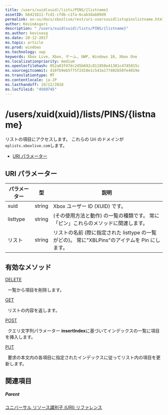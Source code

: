 ```yaml
---
title: /users/xuid(xuid)/lists/PINS/{listname}
assetID: b6421b11-fcd1-cfdb-c1fa-6cab3dab89d9
permalink: en-us/docs/xboxlive/rest/uri-usersxuidlistspinslistname.html
author: KevinAsgari
description: " /users/xuid(xuid)/lists/PINS/{listname}"
ms.author: kevinasg
ms.date: 20-12-2017
ms.topic: article
ms.prod: windows
ms.technology: uwp
keywords: Xbox Live, Xbox, ゲーム, UWP, Windows 10, Xbox One
ms.localizationpriority: medium
ms.openlocfilehash: 052a83f47dc2d5b692c811850e41381c4745815c
ms.sourcegitcommit: d10fb9eb5f75f2d10e1c543a177402b50fe4019e
ms.translationtype: MT
ms.contentlocale: ja-JP
ms.lasthandoff: 10/12/2018
ms.locfileid: "4569745"
---
```

# <a name="usersxuidxuidlistspinslistname"></a>/users/xuid(xuid)/lists/PINS/{listname}
リストの項目にアクセスします。 これらの Uri のドメインが`eplists.xboxlive.com`します。
 
  * [URI パラメーター](#ID4EV)
 
<a id="ID4EV"></a>

 
## <a name="uri-parameters"></a>URI パラメーター
 
| パラメーター| 型| 説明| 
| --- | --- | --- | 
| xuid| string| Xbox ユーザー ID (XUID) です。| 
| listtype| string| (その使用方法と動作) の一覧の種類です。 常に「ピン」これらのメソッドに関連します。| 
| リスト| string| リストの名前 (際に指定された listtype の一覧がどの)。 常に"XBLPins"のアイテムを Pin にします。| 
  
<a id="ID4EGC"></a>

 
## <a name="valid-methods"></a>有効なメソッド

[DELETE](uri-usersxuidlistspinslistnamedelete.md)

&nbsp;&nbsp;一覧から項目を削除します。

[GET](uri-usersxuidlistspinslistnameget.md)

&nbsp;&nbsp;リストの内容を返します。

[POST](uri-usersxuidlistspinslistnamepost.md)

&nbsp;&nbsp;クエリ文字列パラメーター **insertIndex**に基づいてインデックスの一覧に項目を挿入します。

[PUT](uri-usersxuidlistspinslistnameput.md)

&nbsp;&nbsp;要求の本文内の各項目に指定されたインデックスに従ってリスト内の項目を更新します。
 
<a id="ID4EZC"></a>

 
## <a name="see-also"></a>関連項目
 
<a id="ID4E2C"></a>

 
##### <a name="parent"></a>Parent 

[ユニバーサル リソース識別子 (URI) リファレンス](../atoc-xboxlivews-reference-uris.md)

   